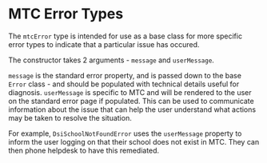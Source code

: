 # MTC Error Types

The `mtcError` type is intended for use as a base class for more specific error types to indicate that a particular issue has occured.

The constructor takes 2 arguments - `message` and `userMessage`.

`message` is the standard error property, and is passed down to the base `Error` class - and should be populated with technical details useful for diagnosis.
`userMessage` is specific to MTC and will be rendered to the user on the standard error page if populated.  This can be used to communicate information about the issue that can help the user understand what actions may be taken to resolve the situation.

For example, `DsiSchoolNotFoundError` uses the `userMessage` property to inform the user logging on that their school does not exist in MTC.  They can then phone helpdesk to have this remediated.
